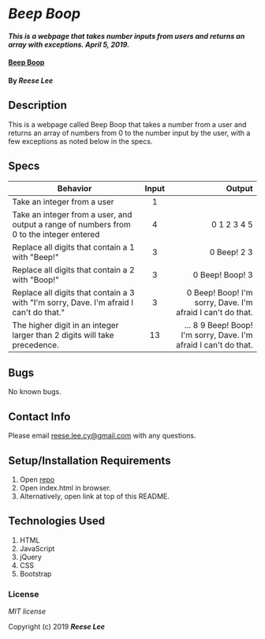 # _Beep Boop_

#### _This is a webpage that takes number inputs from users and returns an array with exceptions. April 5, 2019._

#### [Beep Boop](https://reese-lee.github.io/beep-boop)

#### By _Reese Lee_

## Description

This is a webpage called Beep Boop that takes a number from a user and returns an array of numbers from 0 to the number input by the user, with a few exceptions as noted below in the specs.

## Specs

| Behavior | Input | Output |
| ------------- |:-------------:| -----:|
| Take an integer from a user | 1 |  |
| Take an integer from a user, and output a range of numbers from 0 to the integer entered | 4 | 0 1 2 3 4 5 |
| Replace all digits that contain a 1 with "Beep!" | 3 | 0 Beep! 2 3 |
| Replace all digits that contain a 2 with "Boop!" | 3 | 0 Beep! Boop! 3 |
| Replace all digits that contain a 3 with "I'm sorry, Dave. I'm afraid I can't do that." | 3 | 0 Beep! Boop! I'm sorry, Dave. I'm afraid I can't do that. |
| The higher digit in an integer larger than 2 digits will take precedence. | 13 | ... 8 9 Beep! Boop! I'm sorry, Dave. I'm afraid I can't do that. |


## Bugs
No known bugs.

## Contact Info
Please email reese.lee.cy@gmail.com with any questions.

## Setup/Installation Requirements

1. Open [repo](https://github.com/reese-lee/beep-boop.git)
2. Open index.html in browser.
3. Alternatively, open link at top of this README.


## Technologies Used

1. HTML
2. JavaScript
3. jQuery
4. CSS
5. Bootstrap

### License

*MIT license*

Copyright (c) 2019 **_Reese Lee_**
